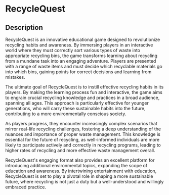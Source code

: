 # RecycleQuest

## Description

RecycleQuest is an innovative educational game designed to revolutionize recycling habits and awareness. By immersing players in an interactive world where they must correctly sort various types of waste into appropriate recycling bins, the game transforms learning about recycling from a mundane task into an engaging adventure. Players are presented with a range of waste items and must decide which recyclable materials go into which bins, gaining points for correct decisions and learning from mistakes.

The ultimate goal of RecycleQuest is to instill effective recycling habits in its players. By making the learning process fun and interactive, the game aims to engrain crucial recycling knowledge and practices in a broad audience, spanning all ages. This approach is particularly effective for younger generations, who will carry these sustainable habits into the future, contributing to a more environmentally conscious society.

As players progress, they encounter increasingly complex scenarios that mirror real-life recycling challenges, fostering a deep understanding of the nuances and importance of proper waste management. This knowledge is essential for the future of recycling, as well-informed individuals are more likely to participate actively and correctly in recycling programs, leading to higher rates of recycling and more effective waste management overall.

RecycleQuest's engaging format also provides an excellent platform for introducing additional environmental topics, expanding the scope of education and awareness. By intertwining entertainment with education, RecycleQuest is set to play a pivotal role in shaping a more sustainable future, where recycling is not just a duty but a well-understood and willingly embraced practice.
